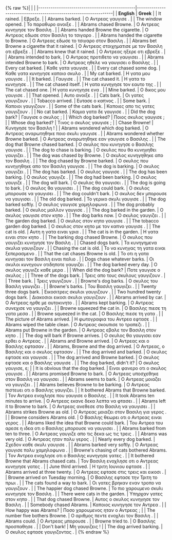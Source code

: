 {% raw %}|                                               |                                                                  |
|-----------------------------------------------|------------------------------------------------------------------|
| **English**                                   | **Greek**                                                        |
| It rained.                                    | Εβρεξε.                                                          |
| Abrams barked.                                | Ο Αντρεας γαυγισε .                                              |
| The window opened.                            | Το παραθυρο ανοιξε .                                             |
| Abrams chased Browne.                         | Ο Αντρεας κυνηγησε τον Βασιλη .                                  |
| Abrams handed Browne the cigarette.           | Ο Αντρεας εδωσε στον Βασιλη το τσιγαρο .                         |
| Abrams handed the cigarette to Browne.        | Ο Αντρεας εδωσε το τσιγαρο στον Βασιλη .                         |
| Abrams bet Browne a cigarette that it rained. | Ο Αντρεας στοιχηματισε με τον Βασιλη οτι εβρεξε .                |
| Abrams knew that it rained.                   | Ο Αντρεας ηξερε οτι εβρεξε .                                     |
| Abrams intended to bark.                      | Ο Αντρεας προτιθετο να γαυγισει .                                |
| Abrams intended Browne to bark.               | Ο Αντρεας ηθελε να γαυγισει ο Βασιλης .                          |
| Every cat barked.                             | Καθε γατα γαυγισε .                                              |
| Every cat chased some dog.                    | Καθε γατα κυνηγησε καποιο σκυλο .                                |
| My cat barked.                                | Η γατα μου γαυγισε .                                             |
| It barked.                                    | Γαυγισε .                                                        |
| The cat chased it.                            | Η γατα το κυνηγησε .                                             |
| The cat chased itself.                        | Η γατα κυνηγησε τον εαυτο της .                                  |
| The cat chased one.                           | Η γατα κυνηγησε ενα .                                            |
| Mine barked.                                  | Ο δικος μου γαυγισε .                                            |
| That opened.                                  | Αυτο ανοιξε .                                                    |
| Cats bark.                                    | Οι γατες γαυγιζουν .                                             |
| Tobacco arrived.                              | Ευτασε ο καπνος .                                                |
| Some bark.                                    | Καποιοι γαυγιζουν .                                              |
| Some of the cats bark.                        | Καποιες απο τις γατες γαυγιζουν .                                |
| No cat barked.                                | Καμια γατα δε γαυγισε .                                          |
| Did the dog bark?                             | Γαυγισε ο σκυλος ;                                               |
| Which dog barked?                             | Ποιος σκυλος γαυγισε ;                                           |
| Whose dog barked?                             | Τινος ο σκυλος γαυγισε ;                                         |
| Chase Browne!                                 | Κυνηγησε τον Βασιλη !                                            |
| Abrams wondered which dog barked.             | Ο Αντρεας αναρωτηθηκε ποιο σκυλι γαυγισε .                       |
| Abrams wondered whether Browne barked.        | Ο Αντρεας αναρωτηθηκε εαν γαυγισε ο Βασιλης .                    |
| The dog that Browne chased barked.            | Ο σκυλος που κυνηγησε ο Βασιλης γαυγισε .                        |
| The dog to chase is barking.                  | Ο σκυλος που θα κυνηγηθει γαυγιζει .                             |
| The dog was chased by Browne.                 | Ο σκυλος κυνηγηθηκε απο τον Βασιλη .                             |
| The dog chased by Browne barked.              | Ο σκυλος που κυνηγηθηκε απο τον Βασιλη γαυγισε .                 |
| The dog is barking.                           | Ο σκυλος γαυγιζει .                                              |
| The dog has barked.                           | Ο σκυλος γαυγισε .                                               |
| The dog has been barking.                     | Ο σκυλος γαυγιζε .                                               |
| The dog had been barking.                     | Ο σκυλος γαυγιζε .                                               |
| The dog will bark.                            | Ο σκυλος θα γαυγισει .                                           |
| The dog is going to bark.                     | Ο σκυλος θα γαυγισει .                                           |
| The dog could bark.                           | Ο σκυλος μπορουσε να γαυγισει .                                  |
| The dog couldn't bark.                        | Ο σκυλος δεν μπορουσε να γαυγισει .                              |
| The old dog barked.                           | Το γερικο σκυλι γαυγισε .                                        |
| The dog barked softly.                        | Ο σκυλος γαυγισε χαμηλοφωνα .                                    |
| The dog probably barked.                      | Ο σκυλος μαλλον γαυγισε .                                        |
| The dog barked in the garden.                 | Ο σκυλος γαυγισε στον κηπο .                                     |
| The dog barks now.                            | Ο σκυλος γαυγιζει .                                              |
| The garden dog barked.                        | Ο σκυλος στον κηπο γαυγισε .                                     |
| The tobacco garden dog barked.                | Ο σκυλος στον κηπο με τον καπνο γαυγισε .                        |
| The cat is old.                               | Αυτη η γατα ειναι γρια .                                         |
| The cat is in the garden.                     | Η γατα ειναι στον κηπο .                                         |
| The barking dog chased Browne.                | Ο σκυλος που γαυγιζει κυνηγησε τον Βασιλη .                      |
| Chased dogs bark.                             | Τα κυνηγημενα σκυλια γαυγιζουν .                                 |
| Chasing the cat is old.                       | Το να κυνηγας τη γατα ειναι ξεπερασμενο .                        |
| That the cat chases Browne is old.            | Το οτι η γατα κυνηγαει τον Βασιλη ειναι παλιο .                  |
| Dogs chase whatever barks.                    | Οι σκυλοι κυνηγουν οτιδηποτε γαυγιζει .                          |
| The dog barked every day.                     | Ο σκυλος γαυγιζε καθε μερα .                                     |
| When did the dog bark?                        | Ποτε γαυγισε ο σκυλος ;                                          |
| Three of the dogs bark.                       | Τρεις απο τους σκυλους γαυγιζουν .                               |
| Three bark.                                   | Τρεις γαυγιζουν .                                                |
| Browne's dog barks.                           | Ο σκυλος του Βασιλη γαυγιζει .                                   |
| Browne's barks.                               | Του Βασιλη γαυγιζει .                                            |
| Twenty three dogs bark.                       | Εικοσιτρεις σκυλοι γαυγιζουν .                                   |
| Two hundred twenty dogs bark.                 | Διακοσιοι εικοσι σκυλοι γαυγιζουν .                              |
| Abrams arrived by car.                        | Ο Αντρεας ηρθε με αυτοκινητο .                                   |
| Abrams kept barking.                          | Ο Αντρεας συνεχισε να γαυγιζει .                                 |
| Browne squeezed the cat in.                   | Ο Βασιλης πιεσε τη γατα μεσα .                                   |
| Browne squeezed in the cat.                   | Ο Βασιλης πιεσε τη γατα .                                        |
| The picture of Abrams arrived.                | Η φωτογραφια του Αντρεα εφτασε .                                 |
| Abrams wiped the table clean.                 | Ο Αντρεας σκουπισε το τραπεζι .                                  |
| Abrams put Browne in the garden.              | Ο Αντρεας εβαλε τον Βασιλη στον κηπο .                           |
| The dog will bark if Browne arrives.          | Ο σκυλος θα γαυγισει εαν ερθει ο Αντρεας .                       |
| Abrams and Browne arrived.                    | Ο Αντρεας και ο Βασιλης εφτασαν .                                |
| Abrams, Browne and the dog arrived.           | Ο Αντρεας, ο Βασιλης και ο σκυλος εφτασαν .                      |
| The dog arrived and barked.                   | Ο σκυλος εφτασε και γαυγισε .                                    |
| The dog arrived and Browne barked.            | Ο σκυλος εφτασε και ο Βασιλης γαυγισε .                          |
| The dog barked, didn't it?                    | Ο σκυλος γαυγισε, ε;                                             |
| It is obvious that the dog barked.            | Ειναι φανερο οτι ο σκυλος γαυγισε .                              |
| Abrams promised Browne to bark.               | Ο Αντρεας υποσχεθηκε στον Βασιλη να γαυγισει .                   |
| Abrams seems to bark.                         | Ο Αντρεας μοιαζει να γαυγιζει .                                  |
| Abrams believes Browne to be barking.         | Ο Αντρεας πιστευει οτι ο Βασιλης γαυγιζει.                       |
| It bothered Abrams that Browne barked.        | Τον Αντρεα ενοχλησε που γαυγισε ο Βασιλης .                      |
| It took Abrams ten minutes to arrive.         | Ο Αντρεας εκανε δεκα λεπτα να φτασει .                           |
| Abrams left it to Browne to bark.             | Ο Αντρεας ανεθεσε στο Βασιλη να γαυγισει .                       |
| Abrams strikes Browne as old.                 | Ο Αντρεας μοιαζει στον Βασιλη για γερος .                        |
| Browne considers Abrams old.                  | Ο Βασιλης θεωρει οτι ο Αντρεας ειναι γερος .                     |
| Abrams liked the idea that Browne could bark. | Του Αντρεα του αρεσε η ιδεα οτι ο Βασιλης μπορουσε να γαυγισει . |
| Abrams barked from ten to three.              | Ο Αντρεας γαυγιζε απο τις δεκα ως τις τρεις .                    |
| Abrams was very old.                          | Ο Αντρεας ηταν πολυ γερος .                                      |
| Nearly every dog barked.                      | Σχεδον καθε σκυλι γαυγισε .                                      |
| Abrams barked very softly.                    | Ο Αντρεας γαυγισε πολυ χαμηλοφωνα .                              |
| Browne's chasing of cats bothered Abrams.     | Τον Αντρεα ενοχλησε οτι ο Βασιλης κυνηγησε γατες .               |
| It bothered Browne that Abrams chased cats.   | Τον Βασιλη ενοχλησε οτι ο Αντρεας κυνηγησε γατες .               |
| June third arrived.                           | Η τριτη Ιουνιου εφτασε .                                         |
| Abrams arrived at three twenty.               | Ο Αντρεας εφτασε στις τρεις και εικοσι .                         |
| Browne arrived on Tuesday morning.            | Ο Βασιλης εφτασε την Τριτη το πρωι .                             |
| The cats found a way to bark.                 | Οι γατες βρηκαν εναν τροπο να γαυγιζουν .                        |
| The happier dog chased Browne.                | Το πιο χαρουμενο σκυλι κυνηγησε τον Βασιλη .                     |
| There were cats in the garden.                | Υπηρχαν γατες στον κηπο .                                        |
| That dog chased Browne.                       | Αυτος ο σκυλος κυνηγησε τον Βασιλη .                             |
| Somebody chased Abrams.                       | Καποιος κυνηγησε τον Αντρεα .                                    |
| How happy was Abrams?                         | Ποσο χαρουμενος ηταν ο Αντρεας ;                                 |
| The number five bothers Browne.               | Ο αριθμος πεντε ενοχλει τον Βασιλη .                             |
| Abrams could.                                 | Ο Αντρεας μπορουσε .                                             |
| Browne tried to.                              | Ο Βασιλης προσπαθησε .                                           |
| Don't bark!                                   | Μη γαυγιζεις !                                                   |
| The dog arrived barking.                      | Ο σκυλος εφτασε γαυγιζοντας .                                    |
<update date omitted for speed>{% endraw %}